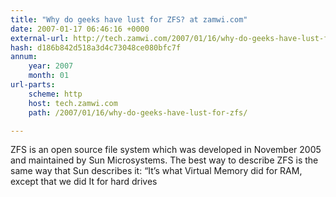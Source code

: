 ```yaml
---
title: "Why do geeks have lust for ZFS? at zamwi.com"
date: 2007-01-17 06:46:16 +0000
external-url: http://tech.zamwi.com/2007/01/16/why-do-geeks-have-lust-for-zfs/
hash: d186b842d518a3d4c73048ce080bfc7f
annum:
    year: 2007
    month: 01
url-parts:
    scheme: http
    host: tech.zamwi.com
    path: /2007/01/16/why-do-geeks-have-lust-for-zfs/

---
```


ZFS is an open source file system which was developed in November 2005 and maintained by Sun Microsystems. The best way to describe ZFS is the same way that Sun describes it: “It’s what Virtual Memory did for RAM, except that we did It for hard drives
